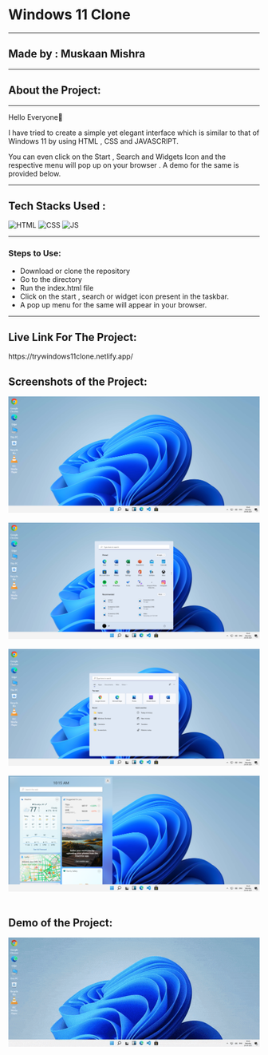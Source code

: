 <h1> Windows 11 Clone</h1>
<hr>
<h2>Made by : Muskaan Mishra</h2>
<hr>
<h2>About the Project:</h2> 
<hr>

<p>Hello Everyone👋</p>
<p> I have tried to create a simple yet elegant interface which is similar to that of Windows 11 by using HTML , CSS and JAVASCRIPT.</p>
<p>You can even click on the Start , Search and Widgets Icon and the respective menu will pop up on your browser . A demo for the same is provided below.</p>

<hr>


## Tech Stacks Used :


![HTML](https://img.shields.io/badge/html5%20-%23E34F26.svg?&style=for-the-badge&logo=html5&logoColor=white)
![CSS](https://img.shields.io/badge/css3%20-%231572B6.svg?&style=for-the-badge&logo=css3&logoColor=white)
![JS](https://img.shields.io/badge/javascript%20-%23323330.svg?&style=for-the-badge&logo=javascript&logoColor=%23F7DF1E)

<hr>

<h3>Steps to Use:</h3>


- Download or clone the repository
- Go to the directory
- Run the index.html file
- Click on the start , search or widget icon present in the taskbar.
- A pop up menu for the same will appear in your browser.

<hr>
<h2>Live Link For The Project:</h2>
<p>https://trywindows11clone.netlify.app/</p>

<h2>Screenshots of the Project:</h2>

<img src="./Assets/media/A.png" />
<br>
<br>

<img src="./Assets/media/B.png" />
<br>
<br>

<img src="./Assets/media/C.png" />
<br>
<br>

<img src="./Assets/media/D.png" />
<br>
<br>

<h2>Demo of the Project:</h2>

<img src="./Assets/media/demo.gif" type="video/mp4" />
